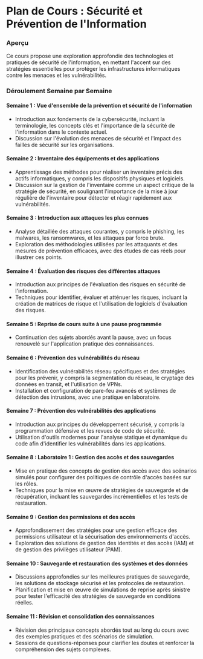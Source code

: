 # Plan de Cours : Sécurité et Prévention de l'Information

### Aperçu
Ce cours propose une exploration approfondie des technologies et pratiques de sécurité de l'information, en mettant l'accent sur des stratégies essentielles pour protéger les infrastructures informatiques contre les menaces et les vulnérabilités.

### Déroulement Semaine par Semaine

#### **Semaine 1 : Vue d'ensemble de la prévention et sécurité de l'information**
- Introduction aux fondements de la cybersécurité, incluant la terminologie, les concepts clés et l'importance de la sécurité de l'information dans le contexte actuel.
- Discussion sur l'évolution des menaces de sécurité et l'impact des failles de sécurité sur les organisations.

#### **Semaine 2 : Inventaire des équipements et des applications**
- Apprentissage des méthodes pour réaliser un inventaire précis des actifs informatiques, y compris les dispositifs physiques et logiciels.
- Discussion sur la gestion de l'inventaire comme un aspect critique de la stratégie de sécurité, en soulignant l'importance de la mise à jour régulière de l'inventaire pour détecter et réagir rapidement aux vulnérabilités.

#### **Semaine 3 : Introduction aux attaques les plus connues**
- Analyse détaillée des attaques courantes, y compris le phishing, les malwares, les ransomwares, et les attaques par force brute.
- Exploration des méthodologies utilisées par les attaquants et des mesures de prévention efficaces, avec des études de cas réels pour illustrer ces points.

#### **Semaine 4 : Évaluation des risques des différentes attaques**
- Introduction aux principes de l'évaluation des risques en sécurité de l'information.
- Techniques pour identifier, évaluer et atténuer les risques, incluant la création de matrices de risque et l'utilisation de logiciels d'évaluation des risques.

#### **Semaine 5 : Reprise de cours suite à une pause programmée**
- Continuation des sujets abordés avant la pause, avec un focus renouvelé sur l'application pratique des connaissances.

#### **Semaine 6 : Prévention des vulnérabilités du réseau**
- Identification des vulnérabilités réseau spécifiques et des stratégies pour les prévenir, y compris la segmentation du réseau, le cryptage des données en transit, et l'utilisation de VPNs.
- Installation et configuration de pare-feu avancés et systèmes de détection des intrusions, avec une pratique en laboratoire.

#### **Semaine 7 : Prévention des vulnérabilités des applications**
- Introduction aux principes du développement sécurisé, y compris la programmation défensive et les revues de code de sécurité.
- Utilisation d'outils modernes pour l'analyse statique et dynamique du code afin d'identifier les vulnérabilités dans les applications.

#### **Semaine 8 : Laboratoire 1 : Gestion des accès et des sauvegardes**
- Mise en pratique des concepts de gestion des accès avec des scénarios simulés pour configurer des politiques de contrôle d'accès basées sur les rôles.
- Techniques pour la mise en œuvre de stratégies de sauvegarde et de récupération, incluant les sauvegardes incrémentielles et les tests de restauration.

#### **Semaine 9 : Gestion des permissions et des accès**
- Approfondissement des stratégies pour une gestion efficace des permissions utilisateur et la sécurisation des environnements d'accès.
- Exploration des solutions de gestion des identités et des accès (IAM) et de gestion des privilèges utilisateur (PAM).

#### **Semaine 10 : Sauvegarde et restauration des systèmes et des données**
- Discussions approfondies sur les meilleures pratiques de sauvegarde, les solutions de stockage sécurisé et les protocoles de restauration.
- Planification et mise en œuvre de simulations de reprise après sinistre pour tester l'efficacité des stratégies de sauvegarde en conditions réelles.

#### **Semaine 11 : Révision et consolidation des connaissances**
- Révision des principaux concepts abordés tout au long du cours avec des exemples pratiques et des scénarios de simulation.
- Sessions de questions-réponses pour clarifier les doutes et renforcer la compréhension des sujets complexes.

